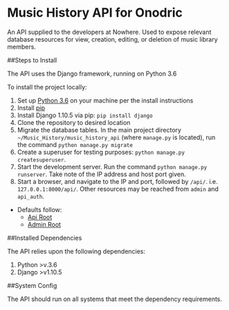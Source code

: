 # Music History API for Onodric

An API supplied to the developers at Nowhere. Used to expose relevant database resources for view, creation, editing, or deletion of music library members.

##Steps to Install

The API uses the Django framework, running on Python 3.6

To install the project locally:

1. Set up [Python 3.6](https://www.python.org/) on your machine per the install instructions
1. Install [pip](https://pip.pypa.io/en/stable/installing/)
1. Install Django 1.10.5 via pip: `pip install django`
1. Clone the repository to desired location
1. Migrate the database tables. In the main project directory `~/Music_History/music_history_api` (where `manage.py` is located), run the command `python manage.py migrate`
1. Create a superuser for testing purposes: `python manage.py createsuperuser`.
1. Start the development server. Run the command `python manage.py runserver`. Take note of the IP address and host port given.
1. Start a browser, and navigate to the IP and port,  followed by `/api/`. i.e. ```127.0.0.1:8000/api/```. Other resources may be reached from `admin` and `api_auth`.
  - Defaults follow:
    - [Api Root](http://localhost:8000/api)
    - [Admin Root](http://localhost:8000/admin)


##Installed Dependencies 

The API relies upon the following dependencies:

1. Python >v.3.6
1. Django >v1.10.5

##System Config

The API should run on all systems that meet the dependency requirements.
